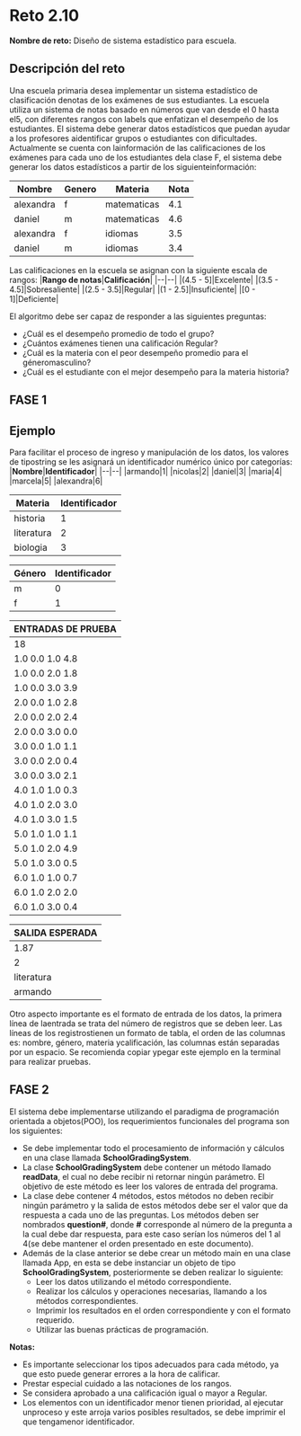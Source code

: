 # **Reto 2.10**
**Nombre de reto:** Diseño de sistema estadístico para escuela.
## Descripción del reto
Una escuela primaria desea implementar un sistema estadístico de clasificación denotas de los exámenes de sus estudiantes. La escuela utiliza un sistema de notas basado en números que van desde el 0 hasta el5, con diferentes rangos con labels que enfatizan el desempeño de los estudiantes. El sistema debe generar datos estadísticos que puedan ayudar a los profesores aidentificar   grupos   o   estudiantes   con   dificultades.  Actualmente   se   cuenta   con   lainformación de las calificaciones de los exámenes para cada uno de los estudiantes dela clase F, el sistema debe generar los datos estadísticos a partir de los siguienteinformación:

|**Nombre**|**Genero**|**Materia**|**Nota**|
|--|--|--|--|
|alexandra|f|matematicas|4.1|
|daniel|m|matematicas|4.6|
|alexandra|f|idiomas|3.5|
|daniel|m|idiomas|3.4|

Las calificaciones en la escuela se asignan con la siguiente escala de rangos:
|**Rango de notas**|**Calificación**|
|--|--|
|(4.5 - 5]|Excelente|
|(3.5 - 4.5]|Sobresaliente|
|(2.5 - 3.5]|Regular|
|(1 - 2.5]|Insuficiente|
|[0 - 1]|Deficiente|


El algoritmo debe ser capaz de responder a las siguientes preguntas:
- ¿Cuál es el desempeño promedio de todo el grupo?
- ¿Cuántos exámenes tienen una calificación Regular?
- ¿Cuál   es   la   materia   con   el   peor   desempeño   promedio   para   el  géneromasculino?
- ¿Cuál es el estudiante con el mejor desempeño para la materia historia?

## **FASE 1**

## **Ejemplo**
Para facilitar el proceso de ingreso y manipulación de los datos, los valores de tipostring se les asignará un identificador numérico único por categorías:
|**Nombre**|**Identificador**|
|--|--|
|armando|1|
|nicolas|2|
|daniel|3|
|maria|4|
|marcela|5|
|alexandra|6|

|**Materia**|**Identificador**|
|--|--|
|historia|1|
|literatura|2|
|biologia|3|

|**Género**|**Identificador**|
|--|--|
|m|0|
|f|1|


|**ENTRADAS DE PRUEBA**|
|--|
|18|
|1.0 0.0 1.0 4.8|
|1.0 0.0 2.0 1.8|
|1.0 0.0 3.0 3.9|
|2.0 0.0 1.0 2.8|
|2.0 0.0 2.0 2.4|
|2.0 0.0 3.0 0.0|
|3.0 0.0 1.0 1.1|
|3.0 0.0 2.0 0.4|
|3.0 0.0 3.0 2.1|
|4.0 1.0 1.0 0.3|
|4.0 1.0 2.0 3.0|
|4.0 1.0 3.0 1.5|
|5.0 1.0 1.0 1.1|
|5.0 1.0 2.0 4.9|
|5.0 1.0 3.0 0.5|
|6.0 1.0 1.0 0.7|
|6.0 1.0 2.0 2.0|
|6.0 1.0 3.0 0.4|


|**SALIDA ESPERADA**|
|--|
|1.87|
|2|
|literatura|
|armando|

Otro aspecto importante es el formato de entrada de los datos, la primera línea de laentrada se trata del número de registros que se deben leer. Las líneas de los registrostienen un formato de tabla, el orden de las columnas es: nombre, género, materia ycalificación, las columnas están separadas por un espacio. Se recomienda copiar ypegar este ejemplo en la terminal para realizar pruebas.

## **FASE 2**

El sistema debe implementarse utilizando el paradigma de programación orientada a objetos(POO), los requerimientos funcionales del programa son los siguientes:
- Se debe implementar todo el procesamiento de información y cálculos en una clase llamada **SchoolGradingSystem**.
- La clase **SchoolGradingSystem** debe contener un método llamado **readData**, el cual no debe recibir ni retornar ningún parámetro. El objetivo de este método es leer los valores de entrada del programa.
- La clase debe contener 4 métodos, estos métodos no deben recibir ningún parámetro y la salida de estos métodos debe ser el valor que da respuesta a cada uno de las preguntas. Los métodos deben ser nombrados **question#**, donde **#** corresponde al número de la pregunta a la cual debe dar respuesta, para este caso serían los números del 1 al 4(se debe mantener el orden presentado en este documento).
- Además de la clase anterior se debe crear un método main en una clase llamada App, en esta se debe instanciar un objeto de tipo  **SchoolGradingSystem**, posteriormente se deben realizar lo siguiente:
  - Leer los datos utilizando el método correspondiente.
  - Realizar los cálculos y operaciones necesarias, llamando a los métodos correspondientes.
  - Imprimir los resultados en el orden correspondiente y con el formato requerido.
  - Utilizar las buenas prácticas de programación.


**Notas:**
- Es importante seleccionar los tipos adecuados para cada método, ya que esto puede generar errores a la hora de calificar.
- Prestar especial cuidado a las notaciones de los rangos.
- Se considera aprobado a una calificación igual o mayor a Regular. 
- Los   elementos   con   un   identificador   menor  tienen   prioridad,   al   ejecutar   unproceso y este arroja varios posibles resultados, se debe imprimir el que tengamenor identificador.

